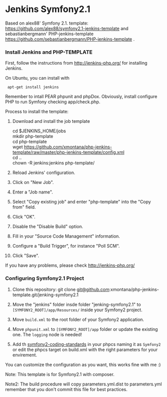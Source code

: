 Jenkins Symfony2.1
=========================

Based on alex88' Symfony 2.1. template: https://github.com/alex88/symfony2.1-jenkins-template and sebastianbergmann' PHP-jenkins-template https://github.com/sebastianbergmann/PHP-jenkins-template .


### Install Jenkins and PHP-TEMPLATE

First, follow the instructions from http://jenkins-php.org/ for installing Jenkins.

On Ubuntu, you can install with 

     apt-get install jenkins

Remember to intall PEAR phpunit	and phpDox. Obviously, install configure PHP to run Symfony checking app/check.php.

Process to install the template:

1. Download and install the job template 

     cd $JENKINS_HOME/jobs  
     mkdir php-template  
     cd php-template  
     wget https://github.com/xmontana/php-jenkins-template/raw/master/php-jenkins-template/config.xml  
     cd ..  
     chown -R jenkins:jenkins php-template/

2. Reload Jenkins' configuration.

3. Click on "New Job".

4. Enter a "Job name".

5. Select "Copy existing job" and enter "php-template" into the "Copy from" field.

6. Click "OK".

7. Disable the "Disable Build" option.

8. Fill in your "Source Code Management" information.

9. Configure a "Build Trigger", for instance "Poll SCM".

10. Click "Save".     

If you have any problems, please check http://jenkins-php.org/


### Configuring Symfony2.1 Project


1. Clone this repository:
    git clone git@github.com:xmontana/php-jenkins-template.git/jenking-symfony2.1

2. Move the "jenkins" folder insde folder "jenking-symfony2.1" to `[SYMFONY2_ROOT]/app/Resources/` inside your Symfony2 project.

3. Move `build.xml` to the root folder of your Symfony2 application.

4. Move `phpunit.xml` to `[SYMFONY2_ROOT]/app` folder or update the existing one. The `logging` node is needed!

5. Add th [symfony2-coding-standards](https://github.com/opensky/Symfony2-coding-standard) in your phpcs naming it as `Symfony2` or edit the phpcs target on build.xml with the right parameters for your envirement.

You can customize the configuration as you want, this works fine with me :)

Note: This template is for Symfony2.1 with composer.

Note2: The build procedure will copy parameters.yml.dist to parameters.yml remember that you don't commit this file for best practices.